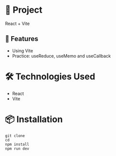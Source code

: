 # 📌 Project
React + Vite

## 🚀 Features

- Using Vite
- Practice: useReduce, useMemo and useCallback

# 🛠️ Technologies Used
- React
- Vite

# 📦 Installation

```
git clone
cd
npm install
npm run dev
```
